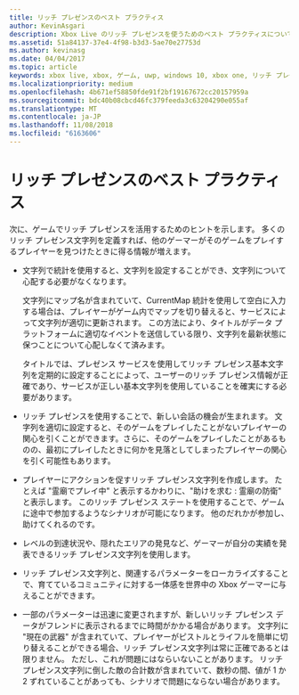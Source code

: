 ```yaml
---
title: リッチ プレゼンスのベスト プラクティス
author: KevinAsgari
description: Xbox Live のリッチ プレゼンスを使うためのベスト プラクティスについて説明します。
ms.assetid: 51a84137-37e4-4f98-b3d3-5ae70e27753d
ms.author: kevinasg
ms.date: 04/04/2017
ms.topic: article
keywords: xbox live, xbox, ゲーム, uwp, windows 10, xbox one, リッチ プレゼンス, ベスト プラクティス
ms.localizationpriority: medium
ms.openlocfilehash: 4b671ef58850fde91f2bf19167672cc20157959a
ms.sourcegitcommit: bdc40b08cbcd46fc379feeda3c63204290e055af
ms.translationtype: MT
ms.contentlocale: ja-JP
ms.lasthandoff: 11/08/2018
ms.locfileid: "6163606"
---
```

# <a name="rich-presence-best-practices"></a>リッチ プレゼンスのベスト プラクティス

次に、ゲームでリッチ プレゼンスを活用するためのヒントを示します。 多くのリッチ プレゼンス文字列を定義すれば、他のゲーマーがそのゲームをプレイするプレイヤーを見つけたときに得る情報が増えます。

-   文字列で統計を使用すると、文字列を設定することができ、文字列について心配する必要がなくなります。

    文字列にマップ名が含まれていて、CurrentMap 統計を使用して空白に入力する場合は、プレイヤーがゲーム内でマップを切り替えると、サービスによって文字列が適切に更新されます。 この方法により、タイトルがデータ プラットフォームに適切なイベントを送信している限り、文字列を最新状態に保つことについて心配しなくて済みます。

    タイトルでは、プレゼンス サービスを使用してリッチ プレゼンス基本文字列を定期的に設定することによって、ユーザーのリッチ プレゼンス情報が正確であり、サービスが正しい基本文字列を使用していることを確実にする必要があります。

-   リッチ プレゼンスを使用することで、新しい会話の機会が生まれます。 文字列を適切に設定すると、そのゲームをプレイしたことがないプレイヤーの関心を引くことができます。さらに、そのゲームをプレイしたことがあるものの、最初にプレイしたときに何かを見落としてしまったプレイヤーの関心を引く可能性もあります。

-   プレイヤーにアクションを促すリッチ プレゼンス文字列を作成します。 たとえば "霊廟でプレイ中" と表示するかわりに、"助けを求む : 霊廟の防衛" と表示します。 このリッチ プレゼンス ステートを使用することで、ゲームに途中で参加するようなシナリオが可能になります。 他のだれかが参加し、助けてくれるのです。

-   レベルの到達状況や、隠れたエリアの発見など、ゲーマーが自分の実績を発表できるリッチ プレゼンス文字列を使用します。

-   リッチ プレゼンス文字列と、関連するパラメーターをローカライズすることで、育てているコミュニティに対する一体感を世界中の Xbox ゲーマーに与えることができます。

-   一部のパラメーターは迅速に変更されますが、新しいリッチ プレゼンス データがフレンドに表示されるまでに時間がかかる場合があります。 文字列に "現在の武器" が含まれていて、プレイヤーがピストルとライフルを簡単に切り替えることができる場合、リッチ プレゼンス文字列は常に正確であるとは限りません。 ただし、これが問題にはならいないことがあります。 リッチ プレゼンス文字列に倒した敵の合計数が含まれていて、数秒の間、値が 1 か 2 ずれていることがあっても、シナリオで問題にならない場合があります。
